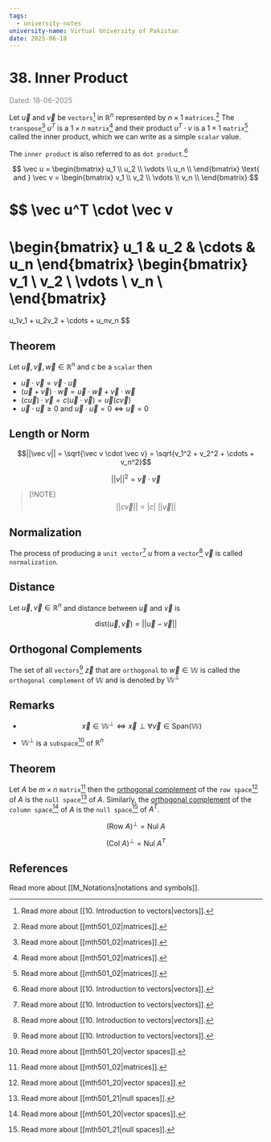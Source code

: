 ```yaml
---
tags:
  - university-notes
university-name: Virtual University of Pakistan
date: 2025-06-18
---
```


# 38. Inner Product

<span style="color: gray;">Dated: 18-06-2025</span>

Let $\vec u$ and $\vec v$ be `vectors`[^1] in $\mathbb R^n$ represented by $n \times 1$ `matrices`.[^2] The `transpose`[^2] $u^T$ is a $1 \times n$ `matrix`[^2] and their product $u^T \cdot v$ is a $1 \times 1$ `matrix`[^2] called the inner product, which we can write as a simple `scalar` value.

The `inner product` is also referred to as `dot product`.[^1]

$$
\vec u =
\begin{bmatrix}
	u_1 \\
	u_2 \\
	\vdots \\
	u_n \\
\end{bmatrix}
\text{ and }
\vec v =
\begin{bmatrix}
	v_1 \\
	v_2 \\
	\vdots \\
	v_n \\
\end{bmatrix}
$$

$$
\vec u^T \cdot \vec v
=
\begin{bmatrix}
	u_1 & u_2 & \cdots & u_n
\end{bmatrix}
\begin{bmatrix}
	v_1 \\
	v_2 \\
	\vdots \\
	v_n \\
\end{bmatrix}
=
u_1v_1 + u_2v_2 + \cdots + u_nv_n
$$

## Theorem

Let $\vec u, \vec v, \vec w \in \mathbb R^n$ and $c$ be a `scalar` then

- $\vec u \cdot \vec v = \vec v \cdot \vec u$
- $(\vec u + \vec v) \cdot \vec w = \vec u \cdot \vec w + \vec v \cdot \vec w$
- $(c \vec u) \cdot \vec v = c(\vec u \cdot \vec v) = \vec u (c \vec v)$
- $\vec u \cdot \vec u \ge 0$ and $\vec u \cdot \vec u = 0 \iff \vec u = 0$

## Length or Norm

$$||\vec v|| = \sqrt{\vec v \cdot \vec v} = \sqrt{v_1^2 + v_2^2 + \cdots + v_n^2}$$

$$||v||^2 = \vec v \cdot \vec v$$

> [!NOTE] $$||c \vec v|| = |c| \ ||\vec v||$$

## Normalization

The process of producing a `unit vector`[^1] $u$ from a `vector`[^1] $\vec v$ is called `normalization`.

## Distance

Let $\vec u, \vec v \in \mathbb R^n$ and distance between $\vec u$ and $\vec v$ is  

$$\text{dist}(\vec u, \vec v) = ||\vec u - \vec v||$$

## Orthogonal Complements

The set of all `vectors`[^1] $\vec z$ that are `orthogonal` to $\vec w \in \mathbb W$ is called the `orthogonal complement` of $\mathbb W$ and is denoted by $\mathbb W^{\perp}$

## Remarks

- $$\vec x \in \mathbb W^\perp \iff \vec x \perp \forall \vec v \in \text{Span}(\mathbb W)$$

- $\mathbb W^\perp$ is a `subspace`[^3] of $\mathbb R^n$

## Theorem

Let $A$ be $m \times n$ `matrix`[^2] then the [orthogonal complement](#orthogonal-complements) of the `row space`[^3] of $A$ is the `null space`[^4] of $A$. Similarly, the [orthogonal complement](#orthogonal-complements) of the `column space`[^3] of $A$ is the `null space`[^4] of $A^T$.  

$$(\text{Row } A)^\perp = \text{Nul } A$$

$$(\text{Col } A)^\perp = \text{Nul } A^T$$

## References

Read more about [[M_Notations|notations and symbols]].

[^1]: Read more about [[10. Introduction to vectors|vectors]].
[^2]: Read more about [[mth501_02|matrices]].
[^3]: Read more about [[mth501_20|vector spaces]].
[^4]: Read more about [[mth501_21|null spaces]].